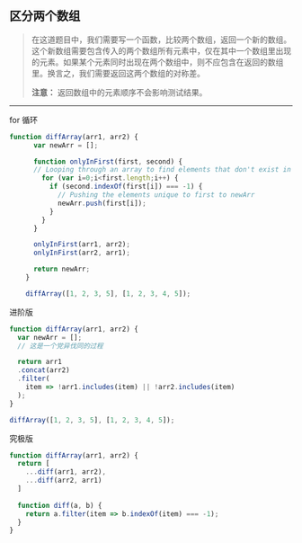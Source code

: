 ## 区分两个数组

> 在这道题目中，我们需要写一个函数，比较两个数组，返回一个新的数组。这个新数组需要包含传入的两个数组所有元素中，仅在其中一个数组里出现的元素。如果某个元素同时出现在两个数组中，则不应包含在返回的数组里。换言之，我们需要返回这两个数组的对称差。
>
> **注意：**
> 返回数组中的元素顺序不会影响测试结果。

---

for 循环

```js
function diffArray(arr1, arr2) {
      var newArr = [];

      function onlyInFirst(first, second) {
      // Looping through an array to find elements that don't exist in another array
        for (var i=0;i<first.length;i++) {
          if (second.indexOf(first[i]) === -1) {
            // Pushing the elements unique to first to newArr
            newArr.push(first[i]);
          }
        }
      }

      onlyInFirst(arr1, arr2);
      onlyInFirst(arr2, arr1);

      return newArr;
    }

    diffArray([1, 2, 3, 5], [1, 2, 3, 4, 5]);
```

进阶版

```js
function diffArray(arr1, arr2) {
  var newArr = [];
  // 这是一个党异伐同的过程

  return arr1
  .concat(arr2)
  .filter(
    item => !arr1.includes(item) || !arr2.includes(item)
  );
}

diffArray([1, 2, 3, 5], [1, 2, 3, 4, 5]);
```

究极版

```js
function diffArray(arr1, arr2) {
  return [
    ...diff(arr1, arr2),
    ...diff(arr2, arr1)
  ]
  
  function diff(a, b) {
    return a.filter(item => b.indexOf(item) === -1);
  }
}
```